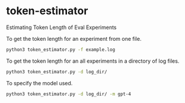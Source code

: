 # token-estimator
Estimating Token Length of Eval Experiments

To get the token length for an experiment from one file.
```sh
python3 token_estimator.py -f example.log
```



To get the token length for an all experiments in a directory of log files.
```sh
python3 token_estimator.py -d log_dir/
```


To specify the model used.
```sh
python3 token_estimator.py -d log_dir/ -m gpt-4
```
